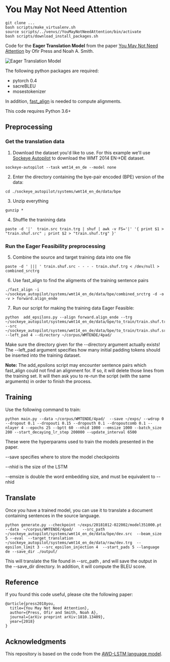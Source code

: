 # You May Not Need Attention

```
git clone ...
bash scripts/make_virtualenv.sh
source scripts/../venvs//YouMayNotNeedAttention/bin/activate
bash scripts/download_install_packages.sh
```

Code for the **Eager Translation Model** from the paper [You May Not Need Attention](https://arxiv.org/abs/1810.13409) by Ofir Press and Noah A. Smith. 

![Eager Translation Model](http://ofir.io/images/eagertranslation/eagertranslationmodel.png)

The following python packages are required:
* pytorch 0.4
* sacreBLEU
* mosestokenizer

In addition, [fast_align](https://github.com/clab/fast_align) is needed to compute alignments. 

This code requires Python 3.6+

## Preprocessing 
### Get the translation data
1. Download the dataset you'd like to use. For this example we'll use [Sockeye Autopilot](https://github.com/awslabs/sockeye/tree/master/sockeye_contrib/autopilot) to download the WMT 2014 EN->DE dataset.
```
sockeye-autopilot --task wmt14_en_de --model none
```
2. Enter the directory containing the bye-pair encoded (BPE) version of the data:
```
cd ./sockeye_autopilot/systems/wmt14_en_de/data/bpe
```
3. Unzip everything
```
gunzip *
```
4. Shuffle the tranining data
```
paste -d '|'  train.src train.trg | shuf | awk -v FS='|' '{ print $1 > "train.shuf.src" ; print $2 > "train.shuf.trg" }'
```


### Run the Eager Feasibility preprocessing

5. Combine the source and target training data into one file
```
paste -d ' ||| ' train.shuf.src - - - - train.shuf.trg < /dev/null > combined_srctrg
```

6. Use fast_align to find the aligments of the training sentence pairs
```
./fast_align -i ~/sockeye_autopilot/systems/wmt14_en_de/data/bpe/combined_srctrg -d -o -v > forward.align_ende
```

7. Run our script for making the training data Eager Feasible:
```
python  add_epsilons.py --align forward.align_ende --trg ~/sockeye_autopilot/systems/wmt14_en_de/data/bpe/to_train/train.shuf.trg --src ~/sockeye_autopilot/systems/wmt14_en_de/data/bpe/to_train/train.shuf.src --left_pad 4 --directory ~/corpus/WMTENDE/4pad/ 
```
Make sure the directory given for the --directory argument actually exists!
The --left_pad argument specifies how many initial padding tokens should be inserted into the training dataset. 

**Note:** The add_epsilons script may encounter sentence pairs which fast_align could not find an alignment for. If so, it will delete those lines from the training set. It will then ask you to re-run the script (with the same arguments) in order to finish the process. 



## Training
Use the following command to train:

```
python main.py --data ~/corpus/WMTENDE/4pad/  --save ~/exps/ --wdrop 0 --dropout 0.1 --dropouti 0.15 --dropouth 0.1 --dropoutcomb 0.1 --nlayer 4 --epochs 25 --bptt 60 --nhid 1000 --emsize 1000 --batch_size 200 --start_decaying_lr_step 200000 --update_interval 6500
```
These were the hyperparams used to train the models presented in the paper.

--save specifies where to store the model checkpoints

--nhid is the size of the LSTM 

--emsize is double the word embedding size, and must be equivalent to --nhid



## Translate
Once you have a trained model, you can use it to translate a document containing sentences in the source language.
```
python generate.py --checkpoint ~/exps/20181012-022002/model351000.pt  --data  ~/corpus/WMTENDE/4pad/    --src_path  ~/sockeye_autopilot/systems/wmt14_en_de/data/bpe/dev.src  --beam_size 5 --eval  --target_translation ~/sockeye_autopilot/systems/wmt14_en_de/data/raw/dev.trg  --epsilon_limit 3 --src_epsilon_injection 4  --start_pads 5 --language de --save_dir ./output/
```

This will translate the file found in --src_path , and will save the output in the --save_dir directory. In addition, it will compute the BLEU score. 


## Reference
If you found this code useful, please cite the following paper:

```
@article{press2018you,
  title={You May Not Need Attention},
  author={Press, Ofir and Smith, Noah A},
  journal={arXiv preprint arXiv:1810.13409},
  year={2018}
}
```

## Acknowledgments

This repository is based on the code from the [AWD-LSTM language model](https://github.com/salesforce/awd-lstm-lm). 
